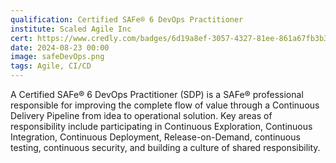 ```yaml
---
qualification: Certified SAFe® 6 DevOps Practitioner
institute: Scaled Agile Inc
cert: https://www.credly.com/badges/6d19a8ef-3057-4327-81ee-861a67fb3b33/public_url
date: 2024-08-23 00:00
image: safeDevOps.png
tags: Agile, CI/CD
---
```


A Certified SAFe® 6 DevOps Practitioner (SDP) is a SAFe® professional responsible for improving the complete flow of value through a Continuous Delivery Pipeline from idea to operational solution. Key areas of responsibility include participating in Continuous Exploration, Continuous Integration, Continuous Deployment, Release-on-Demand, continuous testing, continuous security, and building a culture of shared responsibility.
